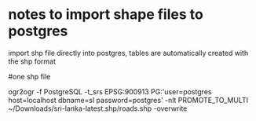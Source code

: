 # notes to import shape files to postgres

import shp file directly into postgres, tables are automatically created with the shp format

#one shp file

ogr2ogr -f PostgreSQL -t_srs EPSG:900913 PG:'user=postgres host=localhost dbname=sl password=postgres' -nlt PROMOTE_TO_MULTI ~/Downloads/sri-lanka-latest.shp/roads.shp -overwrite

